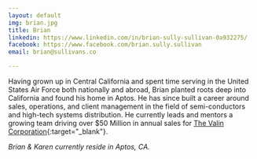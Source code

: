 ```yaml
---
layout: default
img: brian.jpg
title: Brian
linkedin: https://www.linkedin.com/in/brian-sully-sullivan-0a932275/
facebook: https://www.facebook.com/brian.sully.sullivan
email: brian@sullivans.co

---
```


Having grown up in Central California and spent time serving in the United
States Air Force both nationally and abroad, Brian planted roots deep into
California and found his home in Aptos. He has since built a career around
sales, operations, and client management in the field of semi-conductors and
high-tech systems distribution. He currently leads and mentors a growing team
driving over $50 Million in annual sales for
[The Valin Corporation](https://www.valin.com){:target="_blank"}.

_Brian & Karen currently reside in Aptos, CA._
